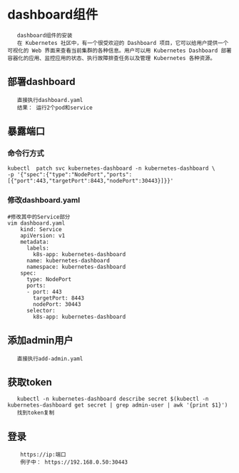 # dashboard组件  
       dashboard组件的安装  
       在 Kubernetes 社区中，有一个很受欢迎的 Dashboard 项目，它可以给用户提供一个可视化的 Web 界面来查看当前集群的各种信息。用户可以用 Kubernetes Dashboard 部署容器化的应用、监控应用的状态、执行故障排查任务以及管理 Kubernetes 各种资源。
## 部署dashboard
       直接执行dashboard.yaml  
       结果： 运行2个pod和service
## 暴露端口
 ### 命令行方式
    kubectl  patch svc kubernetes-dashboard -n kubernetes-dashboard \
    -p '{"spec":{"type":"NodePort","ports":[{"port":443,"targetPort":8443,"nodePort":30443}]}}'
 ### 修改dashboard.yaml
    #修改其中的Service部分  
    vim dashboard.yaml  
        kind: Service  
        apiVersion: v1  
        metadata:  
          labels:  
            k8s-app: kubernetes-dashboard  
          name: kubernetes-dashboard  
          namespace: kubernetes-dashboard  
        spec:  
          type: NodePort  
          ports:  
          - port: 443  
            targetPort: 8443  
            nodePort: 30443  
          selector:  
            k8s-app: kubernetes-dashboard  
## 添加admin用户
       直接执行add-admin.yaml  
## 获取token
       kubectl -n kubernetes-dashboard describe secret $(kubectl -n kubernetes-dashboard get secret | grep admin-user | awk '{print $1}')  
       找到token复制
## 登录
        https://ip:端口  
        例子中： https://192.168.0.50:30443
